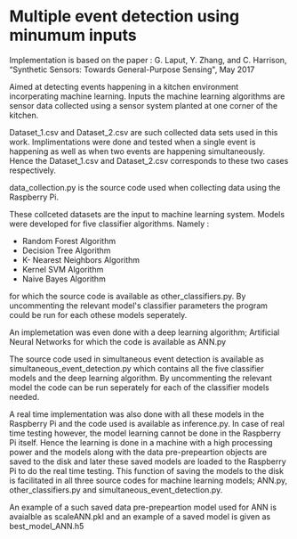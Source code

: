 # Multiple event detection using minumum inputs

Implementation is based on the paper : G. Laput, Y. Zhang, and C. Harrison, “Synthetic Sensors: Towards General-Purpose Sensing", May 2017

Aimed at detecting events happening in a kitchen environment incorperating machine learning. Inputs the machine learning algorithms are sensor data collected using a sensor system planted at one corner of the kitchen.

Dataset_1.csv and Dataset_2.csv are such collected data sets used in this work.
Implimentations were done and tested when a single event is happening as well as when two events are happening simultaneously. Hence the Dataset_1.csv and Dataset_2.csv corresponds to these two cases respectively.

data_collection.py is the source code used when collecting data using the Raspberry Pi.

These collceted datasets are the input to machine learning system. Models were developed for five classifier algorithms. Namely :
   - Random Forest Algorithm
   - Decision Tree Algorithm
   - K- Nearest Neighbors Algorithm
   - Kernel SVM Algorithm
   - Naive Bayes Algorithm
   
for which the source code is available as other_classifiers.py. By uncommenting the relevant model's classifier parameters the program could be run for each othese models seperately.

An implemetation was even done with a deep learning algorithm; Artificial Neural Networks for which the code is available as ANN.py

The source code used in simultaneous event detection is available as simultaneous_event_detection.py which contains all the five classifier models and the deep learning algorithm. By uncommenting the relevant model the code can be run seperately for each of the classifier models needed.

A real time implementation was also done with all these models in the Raspberry Pi and the code used is available as inference.py. In case of real time testing however, the model learning cannot be done in the Raspberry Pi itself. Hence the learning is done in a machine with a high processing power and the models along with the data pre-prepeartion objects are saved to the disk and later these saved models are loaded to the Raspberry Pi to do the real time testing. This function of saving the models to the disk is facilitated in all three source codes for machine learning models; ANN.py, other_classifiers.py and simultaneous_event_detection.py.

An example of a such saved data pre-prepeartion model used for ANN is avaialble as scaleANN.pkl and an example of a saved model is given as best_model_ANN.h5


